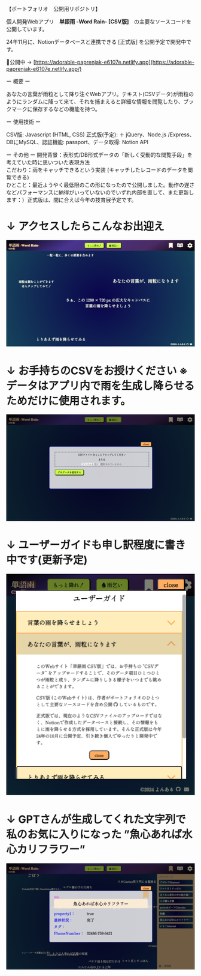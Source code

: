 【ポートフォリオ　公開用リポジトリ】

個人開発Webアプリ　**単語雨 -Word Rain- [CSV版]**　の主要なソースコードを公開しています。

24年11月に、Notionデータベースと連携できる [正式版] を公開予定で開発中です。

🛑公開中 -> [https://adorable-paprenjak-e6107e.netlify.app](https://adorable-paprenjak-e6107e.netlify.app/)

ー 概要 ー

あなたの言葉が雨粒として降り注ぐWebアプリ。テキスト(CSVデータ)が雨粒のようにランダムに降って来て、それを捕まえると詳細な情報を閲覧したり、ブックマークに保存するなどの機能を持つ。

ー 使用技術 ー

CSV版: Javascript (HTML, CSS)
正式版(予定): ＋ jQuery、Node.js /Express、DBにMySQL、認証機能: passport、データ取得: Notion API

ー その他 ー
開発背景：表形式/DB形式データの「新しく受動的な閲覧手段」を考えていた時に思いついた表現方法  
こだわり：雨をキャッチできるという実装 (キャッチしたレコードのデータを閲覧できる)  
ひとこと：最近ようやく最低限のこの形になったので公開しました。動作の遅さなどパフォーマンスに納得がいっていないのでいずれ内部を直して、また更新します：）正式版は、間に合えば今年の技育展予定です。

# ↓ アクセスしたらこんなお出迎え
![Untitled](https://github.com/gyunyu95/deleteTest/blob/images/wr-home.png)
# ↓ お手持ちのCSVをお授けください ※データはアプリ内で雨を生成し降らせるためだけに使用されます。
![Untitled](https://github.com/gyunyu95/deleteTest/blob/images/wr-reqcsv.png)
# ↓ ユーザーガイドも申し訳程度に書き中です(更新予定)
![Untitled](https://github.com/gyunyu95/deleteTest/blob/images/wr-userguide.png)
# ↓ GPTさんが生成してくれた文字列で私のお気に入りになった ”魚心あれば水心カリフラワー”
![Untitled](https://github.com/gyunyu95/deleteTest/blob/images/wr-details.png)
